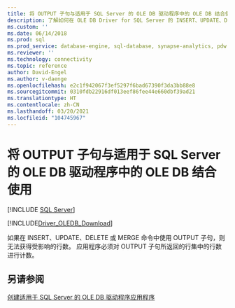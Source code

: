 ```yaml
---
title: 将 OUTPUT 子句与适用于 SQL Server 的 OLE DB 驱动程序中的 OLE DB 结合使用 | Microsoft Docs
description: 了解如何在 OLE DB Driver for SQL Server 的 INSERT、UPDATE、DELETE 或 MERGE 命令中使用 OUTPUT 子句。
ms.custom: ''
ms.date: 06/14/2018
ms.prod: sql
ms.prod_service: database-engine, sql-database, synapse-analytics, pdw
ms.reviewer: ''
ms.technology: connectivity
ms.topic: reference
author: David-Engel
ms.author: v-daenge
ms.openlocfilehash: e2c1f942067f3ef5297f6bad67390f3da3bb88e8
ms.sourcegitcommit: 0310fdb22916df013eef86fee44e660dbf39ad21
ms.translationtype: HT
ms.contentlocale: zh-CN
ms.lasthandoff: 03/20/2021
ms.locfileid: "104745967"
---
```

# <a name="using-the-output-clause-with-ole-db-in-ole-db-driver-for-sql-server"></a>将 OUTPUT 子句与适用于 SQL Server 的 OLE DB 驱动程序中的 OLE DB 结合使用
[!INCLUDE [SQL Server](../../../includes/applies-to-version/sql-asdb-asdbmi-asa-pdw.md)]

[!INCLUDE[Driver_OLEDB_Download](../../../includes/driver_oledb_download.md)]

  如果在 INSERT、UPDATE、DELETE 或 MERGE 命令中使用 OUTPUT 子句，则无法获得受影响的行数。 应用程序必须对 OUTPUT 子句所返回的行集中的行数进行计数。  
  
## <a name="see-also"></a>另请参阅  
 [创建适用于 SQL Server 的 OLE DB 驱动程序应用程序](../../oledb/ole-db-driver/creating-a-oledb-driver-for-sql-server-application.md) 
  
  
